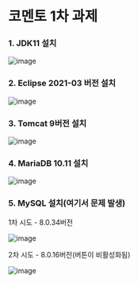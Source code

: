 # 코멘토 1차 과제

### 1. JDK11 설치

![image](https://github.com/MoonHyeonju/comento1/assets/100399677/d98aba14-485e-4ace-9b6a-f7129c10f5d6)


### 2. Eclipse 2021-03 버전 설치

![image](https://github.com/MoonHyeonju/comento1/assets/100399677/c0dc1c2a-abd5-438e-8f7d-20967281d8c1)


### 3. Tomcat 9버전 설치

![image](https://github.com/MoonHyeonju/comento1/assets/100399677/59cd0239-4c35-4b79-aff2-24252e85760b)


### 4. MariaDB 10.11 설치

![image](https://github.com/MoonHyeonju/comento1/assets/100399677/6e856c99-02b7-40b7-97e7-99dcac5da9c4)

### 5. MySQL 설치(여기서 문제 발생)

1차 시도 - 8.0.34버전

![image](https://github.com/MoonHyeonju/comento1/assets/100399677/66344c49-0ecf-4ff1-a532-4eb782775712)

2차 시도 - 8.0.16버전(버튼이 비활성화됨)

![image](https://github.com/MoonHyeonju/comento1/assets/100399677/6d9fbf7c-6a80-4339-9d0a-89d3b62faadf)
